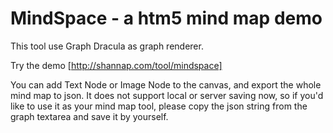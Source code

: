 # MindSpace - a htm5 mind map demo

This tool use Graph Dracula as graph renderer.

Try the demo [http://shannap.com/tool/mindspace]

You can add Text Node or Image Node to the canvas, and export the whole mind map to json. It does not support local or server saving now, so if you'd like to use it as your mind map tool, please copy the json string from the graph textarea and save it by yourself. 
